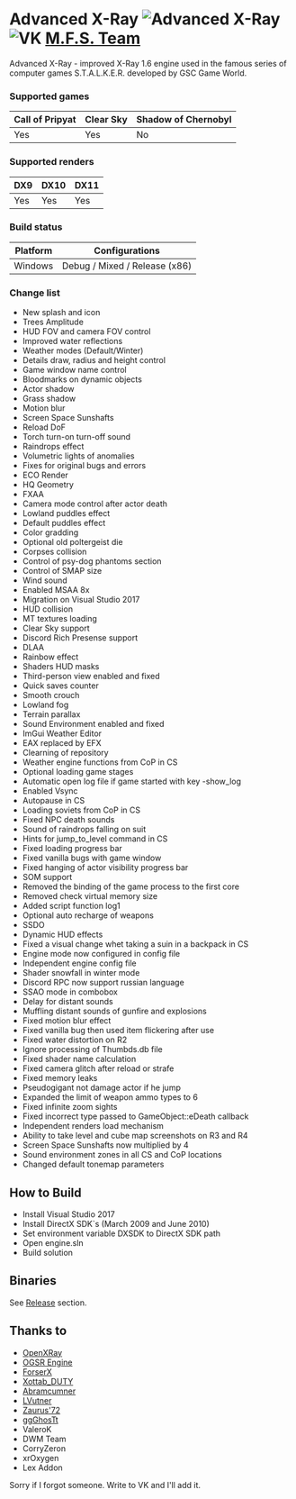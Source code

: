 Advanced X-Ray 
![Advanced X-Ray](https://i.ibb.co/VJFnVk7/Untitled-1.png)
![VK](https://i.ibb.co/cknxjxD/24.png) [M.F.S. Team](https://vk.com/mfs_studio)
==========================

Advanced X-Ray - improved X-Ray 1.6 engine used in the famous series of computer games S.T.A.L.K.E.R. developed by GSC Game World.

### Supported games
|Call of Pripyat|Clear Sky|Shadow of Chernobyl|
|---|---|---|
|Yes|Yes|No|

### Supported renders
|DX9|DX10|DX11|
|---|---|---|
|Yes|Yes|Yes|

### Build status
|Platform|Configurations|
|---|---|
|Windows|Debug / Mixed / Release (x86)|

### Change list
- New splash and icon
- Trees Amplitude
- HUD FOV and camera FOV control
- Improved water reflections
- Weather modes (Default/Winter)
- Details draw, radius and height control
- Game window name control
- Bloodmarks on dynamic objects
- Actor shadow
- Grass shadow
- Motion blur
- Screen Space Sunshafts
- Reload DoF
- Torch turn-on turn-off sound
- Raindrops effect
- Volumetric lights of anomalies
- Fixes for original bugs and errors
- ECO Render
- HQ Geometry
- FXAA
- Camera mode control after actor death
- Lowland puddles effect
- Default puddles effect
- Color gradding
- Optional old poltergeist die
- Corpses collision
- Control of psy-dog phantoms section
- Control of SMAP size
- Wind sound
- Enabled MSAA 8x
- Migration on Visual Studio 2017
- HUD collision
- MT textures loading
- Clear Sky support
- Discord Rich Presense support
- DLAA
- Rainbow effect
- Shaders HUD masks
- Third-person view enabled and fixed
- Quick saves counter
- Smooth crouch
- Lowland fog
- Terrain parallax
- Sound Environment enabled and fixed
- ImGui Weather Editor
- EAX replaced by EFX
- Clearning of repository
- Weather engine functions from CoP in CS
- Optional loading game stages
- Automatic open log file if game started with key -show_log
- Enabled Vsync
- Autopause in CS
- Loading soviets from CoP in CS
- Fixed NPC death sounds
- Sound of raindrops falling on suit
- Hints for jump_to_level command in CS
- Fixed loading progress bar
- Fixed vanilla bugs with game window
- Fixed hanging of actor visibility progress bar
- SOM support
- Removed the binding of the game process to the first core
- Removed check virtual memory size
- Added script function log1
- Optional auto recharge of weapons
- SSDO
- Dynamic HUD effects
- Fixed a visual change whet taking a suin in a backpack in CS
- Engine mode now configured in config file
- Independent engine config file
- Shader snowfall in winter mode
- Discord RPC now support russian language
- SSAO mode in combobox
- Delay for distant sounds
- Muffling distant sounds of gunfire and explosions
- Fixed motion blur effect
- Fixed vanilla bug then used item flickering after use
- Fixed water distortion on R2
- Ignore processing of Thumbds.db file
- Fixed shader name calculation
- Fixed camera glitch after reload or strafe
- Fixed memory leaks
- Pseudogigant not damage actor if he jump
- Expanded the limit of weapon ammo types to 6
- Fixed infinite zoom sights
- Fixed incorrect type passed to GameObject::eDeath callback
- Independent renders load mechanism
- Ability to take level and cube map screenshots on R3 and R4
- Screen Space Sunshafts now multiplied by 4
- Sound environment zones in all CS and CoP locations
- Changed default tonemap parameters

How to Build
------------

- Install Visual Studio 2017
- Install DirectX SDK`s (March 2009 and June 2010)
- Set environment variable DXSDK to DirectX SDK path
- Open engine.sln
- Build solution

Binaries
--------

See [Release](https://github.com/ign-1997/Advanced-X-Ray/releases) section.

Thanks to
------------
- [OpenXRay](https://github.com/OpenXRay/xray-16)
- [OGSR Engine](https://github.com/OGSR/OGSR-Engine)
- [ForserX](https://github.com/ForserX)
- [Xottab_DUTY](https://github.com/Xottab-DUTY)
- [Abramcumner](https://github.com/abramcumner)
- [LVutner](https://github.com/LVutner)
- [Zaurus'72](https://github.com/oldSerpskiStalker)
- [ggGhosTt](https://gitlab.com/ggGhosTt)
- ValeroK
- DWM Team
- CorryZeron
- xrOxygen
- Lex Addon

Sorry if I forgot someone. Write to VK and I'll add it.